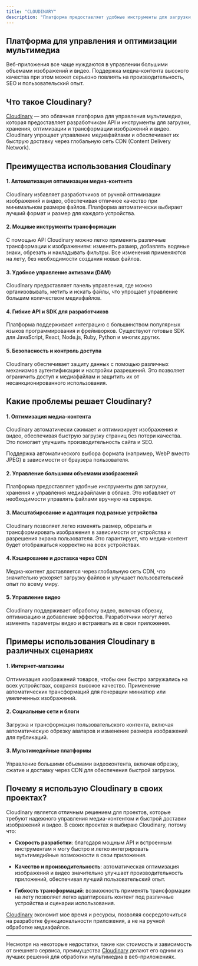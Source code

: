 ```yaml
---
title: "CLOUDINARY"
description: "Платформа предоставляет удобные инструменты для загрузки, хранения и управления медиафайлами в облаке. Это избавляет от необходимости управлять файлами вручную на сервере."
---
```

## Платформа для управления и оптимизации мультимедиа

Веб-приложения все чаще нуждаются в управлении большими объемами изображений и видео. Поддержка медиа-контента высокого качества при этом может серьезно повлиять на производительность, SEO и пользовательский опыт.

## Что такое Cloudinary?

[Cloudinary](https://cloudinary.com/) — это облачная платформа для управления мультимедиа, которая предоставляет разработчикам API и инструменты для загрузки, хранения, оптимизации и трансформации изображений и видео. Cloudinary упрощает управление медиафайлами и обеспечивает их быструю доставку через глобальную сеть CDN (Content Delivery Network).

## Преимущества использования Cloudinary

#### 1\.  **Автоматизация оптимизации медиа-контента**
    
Cloudinary избавляет разработчиков от ручной оптимизации изображений и видео, обеспечивая отличное качество при минимальном размере файлов. Платформа автоматически выбирает лучший формат и размер для каждого устройства.
        
#### 2\.  **Мощные инструменты трансформации**
    
С помощью API Cloudinary можно легко применять различные трансформации к изображениям: изменять размер, добавлять водяные знаки, обрезать и накладывать фильтры. Все изменения применяются на лету, без необходимости создания новых файлов.
        
#### 3\.  **Удобное управление активами (DAM)**
    
Cloudinary предоставляет панель управления, где можно организовывать, метить и искать файлы, что упрощает управление большим количеством медиафайлов.
        
#### 4\.  **Гибкие API и SDK для разработчиков**
    
Платформа поддерживает интеграцию с большинством популярных языков программирования и фреймворков. Существуют готовые SDK для JavaScript, React, Node.js, Ruby, Python и многих других.
        
#### 5\.  **Безопасность и контроль доступа**
    
Cloudinary обеспечивает защиту данных с помощью различных механизмов аутентификации и настройки разрешений. Это позволяет ограничить доступ к медиафайлам и защитить их от несанкционированного использования.

## Какие проблемы решает Cloudinary?

#### 1\.  **Оптимизация медиа-контента**
    
Cloudinary автоматически сжимает и оптимизирует изображения и видео, обеспечивая быструю загрузку страниц без потери качества. Это помогает улучшить производительность сайта и SEO.
        
Поддержка автоматического выбора формата (например, WebP вместо JPEG) в зависимости от браузера пользователя.
        
#### 2\.  **Управление большими объемами изображений**
    
Платформа предоставляет удобные инструменты для загрузки, хранения и управления медиафайлами в облаке. Это избавляет от необходимости управлять файлами вручную на сервере.
        
#### 3\.  **Масштабирование и адаптация под разные устройства**
    
Cloudinary позволяет легко изменять размер, обрезать и трансформировать изображения в зависимости от устройства и разрешения экрана пользователя. Это гарантирует, что медиа-контент будет отображаться корректно на всех устройствах.
        
#### 4\.  **Кэширование и доставка через CDN**
    
Медиа-контент доставляется через глобальную сеть CDN, что значительно ускоряет загрузку файлов и улучшает пользовательский опыт по всему миру.
        
#### 5.  **Управление видео**
    
Cloudinary поддерживает обработку видео, включая обрезку, оптимизацию и добавление эффектов. Разработчики могут легко изменять параметры видео и встраивать их в свои приложения.
               

## Примеры использования Cloudinary в различных сценариях

#### 1\.  **Интернет-магазины**
    
Оптимизация изображений товаров, чтобы они быстро загружались на всех устройствах, сохраняя высокое качество. Применение автоматических трансформаций для генерации миниатюр или увеличенных изображений.
        
#### 2\.  **Социальные сети и блоги**
    
Загрузка и трансформация пользовательского контента, включая автоматическую обрезку аватаров и изменение размера изображений для публикаций.
        
#### 3\.  **Мультимедийные платформы**
    
Управление большими объемами видеоконтента, включая обрезку, сжатие и доставку через CDN для обеспечения быстрой загрузки.
        

## Почему я использую Cloudinary в своих проектах?

Cloudinary является отличным решением для проектов, которые требуют надежного управления медиа-контентом и быстрой доставки изображений и видео. В своих проектах я выбираю Cloudinary, потому что:

*   **Скорость разработки**: благодаря мощным API и встроенным инструментам я могу быстро и легко интегрировать мультимедийные возможности в свои приложения.
    
*   **Качество и производительность**: автоматическая оптимизация изображений и видео значительно улучшает производительность приложений, обеспечивая лучший пользовательский опыт.
    
*   **Гибкость трансформаций**: возможность применять трансформации на лету позволяет легко адаптировать контент под различные устройства и сценарии использования.
    
[Cloudinary](https://cloudinary.com/) экономит мое время и ресурсы, позволяя сосредоточиться на разработке функциональности приложения, а не на ручной обработке медиафайлов.

---

Несмотря на некоторые недостатки, такие как стоимость и зависимость от внешнего сервиса, преимущества [Cloudinary](https://cloudinary.com/) делают его одним из лучших решений для обработки мультимедиа в веб-приложениях.